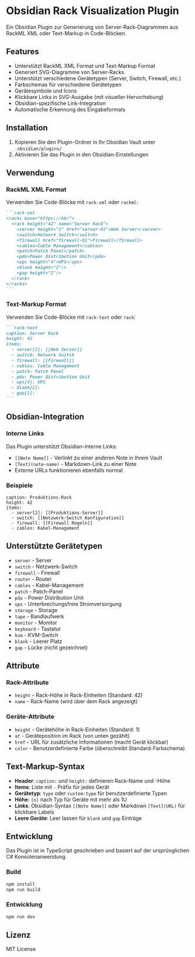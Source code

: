 # Obsidian Rack Visualization Plugin

Ein Obsidian Plugin zur Generierung von Server-Rack-Diagrammen aus RackML XML oder Text-Markup in Code-Blöcken.

## Features

- Unterstützt RackML XML Format und Text-Markup Format
- Generiert SVG-Diagramme von Server-Racks
- Unterstützt verschiedene Gerätetypen (Server, Switch, Firewall, etc.)
- Farbschemas für verschiedene Gerätetypen
- Gerätesymbole und Icons
- Klickbare Links in SVG-Ausgabe (mit visueller Hervorhebung)
- Obsidian-spezifische Link-Integration
- Automatische Erkennung des Eingabeformats

## Installation

1. Kopieren Sie den Plugin-Ordner in Ihr Obsidian Vault unter `.obsidian/plugins/`
2. Aktivieren Sie das Plugin in den Obsidian-Einstellungen

## Verwendung

### RackML XML Format

Verwenden Sie Code-Blöcke mit `rack-xml` oder `rackml`:

````markdown
```rack-xml
<racks base="https://kb/">
  <rack height="42" name="Server Rack">
    <server height="2" href="server-01">Web Server</server>
    <switch>Network Switch</switch>
    <firewall href="firewall-01">Firewall</firewall>
    <cables>Cable Management</cables>
    <patch>Patch Panel</patch>
    <pdu>Power Distribution Unit</pdu>
    <ups height="4">UPS</ups>
    <blank height="2"/>
    <gap height="2"/>
  </rack>
</racks>
```
````

### Text-Markup Format

Verwenden Sie Code-Blöcke mit `rack-text` oder `rack`:

````markdown
```rack-text
caption: Server Rack
height: 42
items:
  - server[2]: [[Web Server]]
  - switch: Network Switch
  - firewall: [[Firewall]]
  - cables: Cable Management
  - patch: Patch Panel
  - pdu: Power Distribution Unit
  - ups[4]: UPS
  - blank[2]: 
  - gap[2]: 
```
````

## Obsidian-Integration

### Interne Links

Das Plugin unterstützt Obsidian-interne Links:

- `[[Note Name]]` - Verlinkt zu einer anderen Note in Ihrem Vault
- `[Text](note-name)` - Markdown-Link zu einer Note
- Externe URLs funktionieren ebenfalls normal

### Beispiele

```rack-text
caption: Produktions-Rack
height: 42
items:
  - server[2]: [[Produktions-Server]]
  - switch: [[Netzwerk-Switch Konfiguration]]
  - firewall: [[Firewall Regeln]]
  - cables: Kabel-Management
```

## Unterstützte Gerätetypen

- `server` - Server
- `switch` - Netzwerk-Switch
- `firewall` - Firewall
- `router` - Router
- `cables` - Kabel-Management
- `patch` - Patch-Panel
- `pdu` - Power Distribution Unit
- `ups` - Unterbrechungsfreie Stromversorgung
- `storage` - Storage
- `tape` - Bandlaufwerk
- `monitor` - Monitor
- `keyboard` - Tastatur
- `kvm` - KVM-Switch
- `blank` - Leerer Platz
- `gap` - Lücke (nicht gezeichnet)

## Attribute

### Rack-Attribute
- `height` - Rack-Höhe in Rack-Einheiten (Standard: 42)
- `name` - Rack-Name (wird über dem Rack angezeigt)

### Geräte-Attribute
- `height` - Gerätehöhe in Rack-Einheiten (Standard: 1)
- `at` - Geräteposition im Rack (von unten gezählt)
- `href` - URL für zusätzliche Informationen (macht Gerät klickbar)
- `color` - Benutzerdefinierte Farbe (überschreibt Standard-Farbschema)

## Text-Markup-Syntax

- **Header**: `caption:` und `height:` definieren Rack-Name und -Höhe
- **Items**: Liste mit `-` Präfix für jedes Gerät
- **Gerätetyp**: `type` oder `custom:type` für benutzerdefinierte Typen
- **Höhe**: `[n]` nach Typ für Geräte mit mehr als 1U
- **Links**: Obsidian-Syntax `[[Note Name]]` oder Markdown `[Text](URL)` für klickbare Labels
- **Leere Geräte**: Leer lassen für `blank` und `gap` Einträge

## Entwicklung

Das Plugin ist in TypeScript geschrieben und basiert auf der ursprünglichen C# Konsolenanwendung.

### Build

```bash
npm install
npm run build
```

### Entwicklung

```bash
npm run dev
```

## Lizenz

MIT License